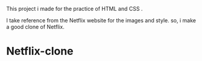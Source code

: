 This project i made for the practice of HTML and CSS .

I take reference from the Netflix website for the images and style.
so, i make a good clone of Netflix.
# Netflix-clone

